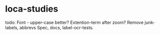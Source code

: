# loca-studies

todo:
Font - upper-case better?
Extention-term after zoom?
Remove junk-labels, abbrevs
Spec, docs, label-ocr-tests.
